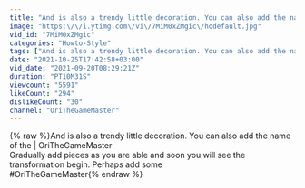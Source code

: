 ```yaml
---
title: "And is also a trendy little decoration. You can also add the name of the | OriTheGameMaster"
image: "https:\/\/i.ytimg.com\/vi\/7MiM0xZMgic\/hqdefault.jpg"
vid_id: "7MiM0xZMgic"
categories: "Howto-Style"
tags: ["And is also a trendy little decoration. You can also add the name of the | OriTheGameMaster","And is also a trendy little decoration. You can also add the name of | OriTheGameMaster","And is also a trendy little decoration. You can also add the name | OriTheGameMaster"]
date: "2021-10-25T17:42:58+03:00"
vid_date: "2021-09-20T08:29:21Z"
duration: "PT10M31S"
viewcount: "5591"
likeCount: "294"
dislikeCount: "30"
channel: "OriTheGameMaster"
---
```

{% raw %}And is also a trendy little decoration. You can also add the name of the | OriTheGameMaster<br />Gradually add pieces as you are able and soon you will see the transformation begin. Perhaps add some<br />#OriTheGameMaster{% endraw %}
